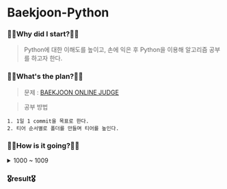 # Baekjoon-Python

### 🧎‍♂️Why did I start?🧎‍♂️

> Python에 대한 이해도를 높이고, 손에 익은 후 Python을 이용해 알고리즘 공부를 하고자 한다.

### 🚶‍♂️What's the plan?🚶‍♂️

> 문제 : [BAEKJOON ONLINE JUDGE](https://www.acmicpc.net/)

> 공부 방법

    1. 1일 1 commit을 목표로 한다.
    2. 티어 순서별로 폴더를 만들며 티어를 높인다.

### 🏃‍♂️How is it going?🏃‍♂️

  <details>
  <summary>1000 ~ 1009</summary>

[1000](https://github.com/pup-paw/Baekjoon-Python/blob/main/bronze5/1000.py)  
 [1001](https://github.com/pup-paw/Baekjoon-Python/blob/main/bronze5/1001.py)

  </details>

### 🎖result🎖
